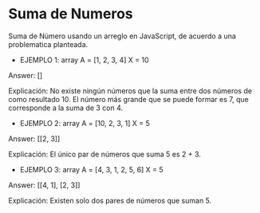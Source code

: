# Suma de Numeros
Suma de Número usando un arreglo en JavaScript, de acuerdo a una problematica planteada.

* EJEMPLO 1:
array A = [1, 2, 3, 4]
X = 10

Answer: []

Explicación: No existe ningún números que la suma entre dos números de como resultado 10. El número más grande que se puede formar es 7, que corresponde a la suma de 3 con 4.

* EJEMPLO 2:
array A = [10, 2, 3, 1]
X = 5

Answer: [[2, 3]]

Explicación: El único par de números que suma 5 es 2 + 3.

* EJEMPLO 3:
array A = [4, 3, 1, 2, 5, 6]
X = 5

Answer: [[4, 1], [2, 3]]

Explicación: Existen solo dos pares de números que suman 5.
